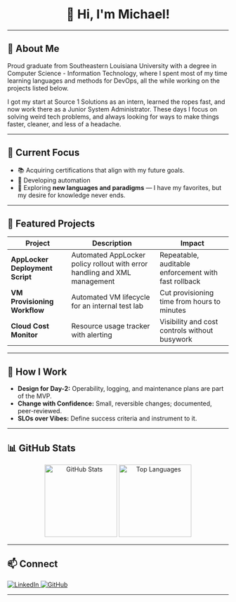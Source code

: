 <!-- Banner -->
<h1 align="center">👋 Hi, I'm Michael!</h1>

---

## 🚀 About Me
   Proud graduate from Southeastern Louisiana University with a degree in Computer Science - Information Technology, where I spent most of my time learning languages and methods for DevOps, all the while working on the projects listed below. 

   I got my start at Source 1 Solutions as an intern, learned the ropes fast, and now work there as a Junior System Administrator. These days I focus on solving weird tech problems, and always looking for ways to make things faster, cleaner, and less of a headache.

---

## 🎯 Current Focus
- 📚 Acquiring certifications that align with my future goals.
- 🧩 Developing automation
- 🧪 Exploring **new languages and paradigms** — I have my favorites, but my desire for knowledge never ends.

---

## 📂 Featured Projects
| Project | Description | Impact |
| --- | --- | --- |
| **AppLocker Deployment Script** | Automated AppLocker policy rollout with error handling and XML management | Repeatable, auditable enforcement with fast rollback |
| **VM Provisioning Workflow** | Automated VM lifecycle for an internal test lab | Cut provisioning time from hours to minutes |
| **Cloud Cost Monitor** | Resource usage tracker with alerting | Visibility and cost controls without busywork |

---

## 🤝 How I Work
- **Design for Day-2:** Operability, logging, and maintenance plans are part of the MVP.
- **Change with Confidence:** Small, reversible changes; documented, peer-reviewed.
- **SLOs over Vibes:** Define success criteria and instrument to it.

---

## 📊 GitHub Stats
<p align="center">
  <img src="https://github-readme-stats.vercel.app/api?username=YOURUSERNAME&show_icons=true&theme=tokyonight" alt="GitHub Stats" height="165"/>
  <img src="https://github-readme-stats.vercel.app/api/top-langs/?username=YOURUSERNAME&layout=compact&theme=tokyonight" alt="Top Languages" height="165"/>
</p>

---

## 📫 Connect
<p align="left">
  <a href="https://linkedin.com/in/YOURPROFILE" target="_blank">
    <img src="https://img.shields.io/badge/LinkedIn-0077B5?style=flat&logo=linkedin&logoColor=white" alt="LinkedIn"/>
  </a>
  <a href="https://github.com/YOURUSERNAME" target="_blank">
    <img src="https://img.shields.io/badge/GitHub-171515?style=flat&logo=github&logoColor=white" alt="GitHub"/>
  </a>
</p>

---

<!-- Optional dynamic sections. Uncomment if/when you want to use them. -->

<!--
## 📝 Latest Posts
- [Post Title](#)
- [Post Title](#)

## 🎧 Now Playing
[![Spotify](https://novatorem.YOURUSERNAME.vercel.app/api/spotify)](https://open.spotify.com/user/YOURSPOTIFYID)
-->
